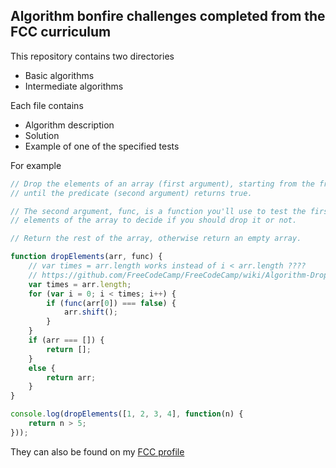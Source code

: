 ## Algorithm bonfire challenges completed from the FCC curriculum

This repository contains two directories

- Basic algorithms
- Intermediate algorithms

Each file contains
- Algorithm description
- Solution
- Example of one of the specified tests

For example

```javascript
// Drop the elements of an array (first argument), starting from the front,
// until the predicate (second argument) returns true.

// The second argument, func, is a function you'll use to test the first
// elements of the array to decide if you should drop it or not.

// Return the rest of the array, otherwise return an empty array.

function dropElements(arr, func) {
    // var times = arr.length works instead of i < arr.length ????
    // https://github.com/FreeCodeCamp/FreeCodeCamp/wiki/Algorithm-Drop-It
    var times = arr.length;
    for (var i = 0; i < times; i++) {
        if (func(arr[0]) === false) {
            arr.shift();
        }
    }
    if (arr === []) {
        return [];
    }
    else {
        return arr;
    }
}

console.log(dropElements([1, 2, 3, 4], function(n) {
    return n > 5;
}));

```


They can also be found on my [FCC profile](https://www.freecodecamp.com/usyyy)
